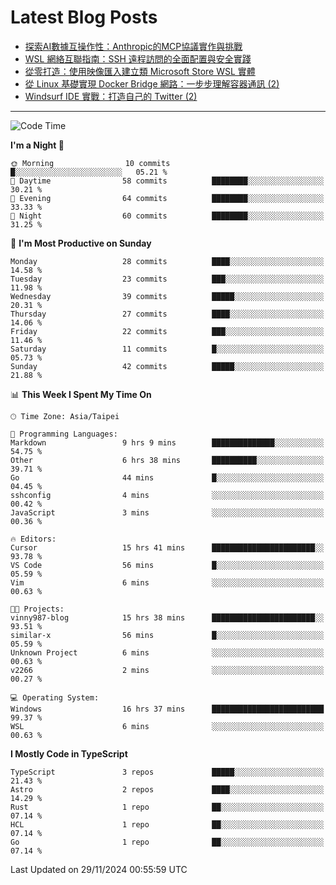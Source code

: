 # Latest Blog Posts
<!-- BLOG-POST-LIST:START -->
- [探索AI數據互操作性：Anthropic的MCP協議實作與挑戰](https://www.vinny987.xyz/blog/2024/exploring-interoperability-anthropic-s-model-context-protocol-in-practice/)
- [WSL 網絡互聯指南：SSH 遠程訪問的全面配置與安全實踐](https://www.vinny987.xyz/blog/2024/wsl-network-interconnection-guide-comprehensive-ssh-remote-access-configuration-and-security-practices/)
- [從零打造：使用映像匯入建立類 Microsoft Store WSL 實體](https://www.vinny987.xyz/blog/2024/from-scratch-creating-a-microsoft-store-like-wsl-instance-via-image-import/)
- [從 Linux 基礎實現 Docker Bridge 網路：一步步理解容器通訊 &lpar;2&rpar;](https://www.vinny987.xyz/blog/2024/building-docker-style-bridge-networks-from-scratch-a-linux-network-deep-dive-2/)
- [Windsurf IDE 實戰：打造自己的 Twitter &lpar;2&rpar;](https://www.vinny987.xyz/blog/2024/practical-windsurf-ide-building-your-own-twitter-2/)
<!-- BLOG-POST-LIST:END -->

---

<!--START_SECTION:waka-->
![Code Time](http://img.shields.io/badge/Code%20Time-455%20hrs%2051%20mins-blue)

**I'm a Night 🦉** 

```text
🌞 Morning                10 commits          █░░░░░░░░░░░░░░░░░░░░░░░░   05.21 % 
🌆 Daytime                58 commits          ████████░░░░░░░░░░░░░░░░░   30.21 % 
🌃 Evening                64 commits          ████████░░░░░░░░░░░░░░░░░   33.33 % 
🌙 Night                  60 commits          ████████░░░░░░░░░░░░░░░░░   31.25 % 
```
📅 **I'm Most Productive on Sunday** 

```text
Monday                   28 commits          ████░░░░░░░░░░░░░░░░░░░░░   14.58 % 
Tuesday                  23 commits          ███░░░░░░░░░░░░░░░░░░░░░░   11.98 % 
Wednesday                39 commits          █████░░░░░░░░░░░░░░░░░░░░   20.31 % 
Thursday                 27 commits          ████░░░░░░░░░░░░░░░░░░░░░   14.06 % 
Friday                   22 commits          ███░░░░░░░░░░░░░░░░░░░░░░   11.46 % 
Saturday                 11 commits          █░░░░░░░░░░░░░░░░░░░░░░░░   05.73 % 
Sunday                   42 commits          █████░░░░░░░░░░░░░░░░░░░░   21.88 % 
```


📊 **This Week I Spent My Time On** 

```text
🕑︎ Time Zone: Asia/Taipei

💬 Programming Languages: 
Markdown                 9 hrs 9 mins        ██████████████░░░░░░░░░░░   54.75 % 
Other                    6 hrs 38 mins       ██████████░░░░░░░░░░░░░░░   39.71 % 
Go                       44 mins             █░░░░░░░░░░░░░░░░░░░░░░░░   04.45 % 
sshconfig                4 mins              ░░░░░░░░░░░░░░░░░░░░░░░░░   00.42 % 
JavaScript               3 mins              ░░░░░░░░░░░░░░░░░░░░░░░░░   00.36 % 

🔥 Editors: 
Cursor                   15 hrs 41 mins      ███████████████████████░░   93.78 % 
VS Code                  56 mins             █░░░░░░░░░░░░░░░░░░░░░░░░   05.59 % 
Vim                      6 mins              ░░░░░░░░░░░░░░░░░░░░░░░░░   00.63 % 

🐱‍💻 Projects: 
vinny987-blog            15 hrs 38 mins      ███████████████████████░░   93.51 % 
similar-x                56 mins             █░░░░░░░░░░░░░░░░░░░░░░░░   05.59 % 
Unknown Project          6 mins              ░░░░░░░░░░░░░░░░░░░░░░░░░   00.63 % 
v2266                    2 mins              ░░░░░░░░░░░░░░░░░░░░░░░░░   00.27 % 

💻 Operating System: 
Windows                  16 hrs 37 mins      █████████████████████████   99.37 % 
WSL                      6 mins              ░░░░░░░░░░░░░░░░░░░░░░░░░   00.63 % 
```

**I Mostly Code in TypeScript** 

```text
TypeScript               3 repos             █████░░░░░░░░░░░░░░░░░░░░   21.43 % 
Astro                    2 repos             ████░░░░░░░░░░░░░░░░░░░░░   14.29 % 
Rust                     1 repo              ██░░░░░░░░░░░░░░░░░░░░░░░   07.14 % 
HCL                      1 repo              ██░░░░░░░░░░░░░░░░░░░░░░░   07.14 % 
Go                       1 repo              ██░░░░░░░░░░░░░░░░░░░░░░░   07.14 % 
```




 Last Updated on 29/11/2024 00:55:59 UTC
<!--END_SECTION:waka-->

<!--
**vincent97277/vincent97277** is a ✨ _special_ ✨ repository because its `README.md` (this file) appears on your GitHub profile.

Here are some ideas to get you started:

- 🔭 I’m currently working on ...
- 🌱 I’m currently learning ...
- 👯 I’m looking to collaborate on ...
- 🤔 I’m looking for help with ...
- 💬 Ask me about ...
- 📫 How to reach me: ...
- 😄 Pronouns: ...
- ⚡ Fun fact: ...
-->
